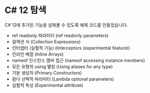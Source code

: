# C# 12 탐색
C# 12에 추가된 기능을 살펴볼 수 있도록 예제 코드를 만들었습니다.

- ref readonly 파라미터 (ref readonly parameters)
- 컬렉션 식 (Collection Expressions)
- 인터셉터 (실험적 기능) (Interceptors (experimental feature))
- 인라인 배열 (Inline Arrays)
- nameof 인스턴스 멤버 접근 (nameof accessing instance members)
- 모든 유형의 using 별칭 (Using aliases for any type)
- 기본 생성자 (Primary Constructors)
- 람다 선택적 파라미터 (Lambda optional parameters)
- 실험적 특성 (Experimental attribute)
